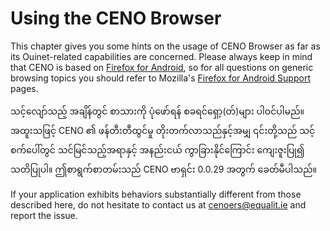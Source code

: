 # Using the CENO Browser

This chapter gives you some hints on the usage of CENO Browser as far as its
Ouinet-related capabilities are concerned. Please always keep in mind that CENO
is based on [Firefox for Android](https://www.mozilla.org/firefox/android/), so
for all questions on generic browsing topics you should refer to Mozilla's
[Firefox for Android Support](https://support.mozilla.org/en-US/products/mobile)
pages.

သင့်လျော်သည့် အချိန်တွင် စာသားကို ပုံဖော်ရန် စခရင်ရှော့(တ်)များ ပါဝင်ပါမည်။
အထူးသဖြင့် CENO ၏ ဖန်တီးတီထွင်မှု တိုးတက်လာသည်နှင့်အမျှ ၎င်းတို့သည်
သင့်စက်ပေါ်တွင် သင်မြင်သည့်အရာနှင့် အနည်းငယ် ကွာခြားနိုင်ကြောင်း ကျေးဇူးပြု၍
သတိပြုပါ။ ဤစာရွက်စာတမ်းသည် CENO ဗာရှင်း 0.0.29 အတွက် ခေတ်မီပါသည်။

If your application exhibits behaviors substantially different from those
described here, do not hesitate to contact us at
[cenoers@equalit.ie](mailto:cenoers@equalit.ie) and report the issue.

